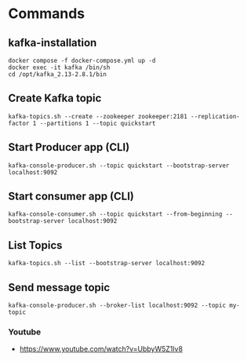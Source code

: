 # Commands
## kafka-installation
```
docker compose -f docker-compose.yml up -d
docker exec -it kafka /bin/sh
cd /opt/kafka_2.13-2.8.1/bin
```
## Create Kafka topic
```
kafka-topics.sh --create --zookeeper zookeeper:2181 --replication-factor 1 --partitions 1 --topic quickstart
```
## Start Producer app (CLI)
```
kafka-console-producer.sh --topic quickstart --bootstrap-server localhost:9092
```
## Start consumer app (CLI)
```
kafka-console-consumer.sh --topic quickstart --from-beginning --bootstrap-server localhost:9092
```
## List Topics
```
kafka-topics.sh --list --bootstrap-server localhost:9092
```
## Send message topic
```
kafka-console-producer.sh --broker-list localhost:9092 --topic my-topic
```

### Youtube
- https://www.youtube.com/watch?v=UbbyW5Z1lv8